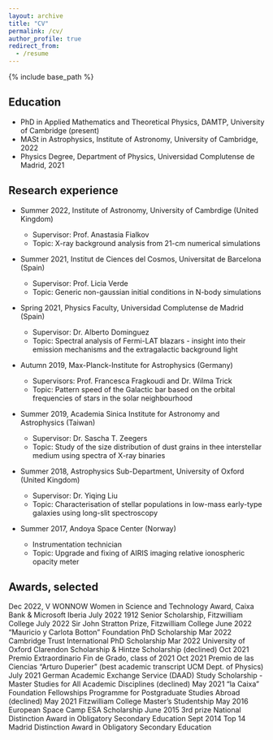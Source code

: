 ```yaml
---
layout: archive
title: "CV"
permalink: /cv/
author_profile: true
redirect_from:
  - /resume
---
```


{% include base_path %}

Education
---------

* PhD in Applied Mathematics and Theoretical Physics, DAMTP, University of Cambridge (present)
* MASt in Astrophysics, Institute of Astronomy, University of Cambridge, 2022
* Physics Degree, Department of Physics, Universidad Complutense de Madrid, 2021

Research experience
----------

* Summer 2022, Institute of Astronomy, University of Cambrdige (United Kingdom)
  * Supervisor: Prof. Anastasia Fialkov
  * Topic: X-ray background analysis from 21-cm numerical simulations

* Summer 2021, Institut de Ciences del Cosmos, Universitat de Barcelona (Spain)
  * Supervisor: Prof. Licia Verde
  * Topic: Generic non-gaussian initial conditions in N-body simulations
  
* Spring 2021, Physics Faculty, Universidad Complutense de Madrid (Spain)
  * Supervisor: Dr. Alberto Dominguez
  * Topic: Spectral analysis of Fermi-LAT blazars - insight into their emission mechanisms and the extragalactic background light

* Autumn 2019, Max-Planck-Institute for Astrophysics (Germany)
  * Supervisors: Prof. Francesca Fragkoudi and Dr. Wilma Trick
  * Topic: Pattern speed of the Galactic bar based on the orbital frequencies of stars in the solar neighbourhood

* Summer 2019, Academia Sinica Institute for Astronomy and Astrophysics (Taiwan)
  * Supervisor: Dr. Sascha T. Zeegers
  * Topic: Study of the size distribution of dust grains in thee interstellar medium using spectra of X-ray binaries

* Summer 2018, Astrophysics Sub-Department, University of Oxford (United Kingdom)
  * Supervisor: Dr. Yiqing Liu
  * Topic: Characterisation of stellar populations in low-mass early-type galaxies using long-slit spectroscopy
  
* Summer 2017, Andoya Space Center (Norway)
  * Instrumentation technician
  * Topic: Upgrade and fixing of AIRIS imaging relative ionospheric opacity meter

Awards, selected
---------

Dec 2022, V WONNOW Women in Science and Technology Award, Caixa Bank & Microsoft Iberia
July 2022 1912 Senior Scholarship, Fitzwilliam College
July 2022 Sir John Stratton Prize, Fitzwilliam College
June 2022 “Mauricio y Carlota Botton” Foundation PhD Scholarship
Mar 2022 Cambridge Trust International PhD Scholarship
Mar 2022 University of Oxford Clarendon Scholarship & Hintze Scholarship (declined)
Oct 2021 Premio Extraordinario Fin de Grado, class of 2021
Oct 2021 Premio de las Ciencias “Arturo Duperier” (best academic transcript UCM Dept. of Physics)
July 2021 German Academic Exchange Service (DAAD) Study Scholarship - Master Studies for All Academic Disciplines (declined)
May 2021 “la Caixa” Foundation Fellowships Programme for Postgraduate Studies Abroad (declined)
May 2021 Fitzwilliam College Master’s Studentship
May 2016 European Space Camp ESA Scholarship
June 2015 3rd prize National Distinction Award in Obligatory Secondary Education
Sept 2014 Top 14 Madrid Distinction Award in Obligatory Secondary Education


<!-- Skills
======
* Skill 1
* Skill 2
  * Sub-skill 2.1
  * Sub-skill 2.2
  * Sub-skill 2.3
* Skill 3

Publications
======
  <ul>{% for post in site.publications %}
    {% include archive-single-cv.html %}
  {% endfor %}</ul>
  
Talks
======
  <ul>{% for post in site.talks %}
    {% include archive-single-talk-cv.html %}
  {% endfor %}</ul>
  
Teaching
======
  <ul>{% for post in site.teaching %}
    {% include archive-single-cv.html %}
  {% endfor %}</ul>
  
Service and leadership
======
* Currently signed in to 43 different slack teams -->
